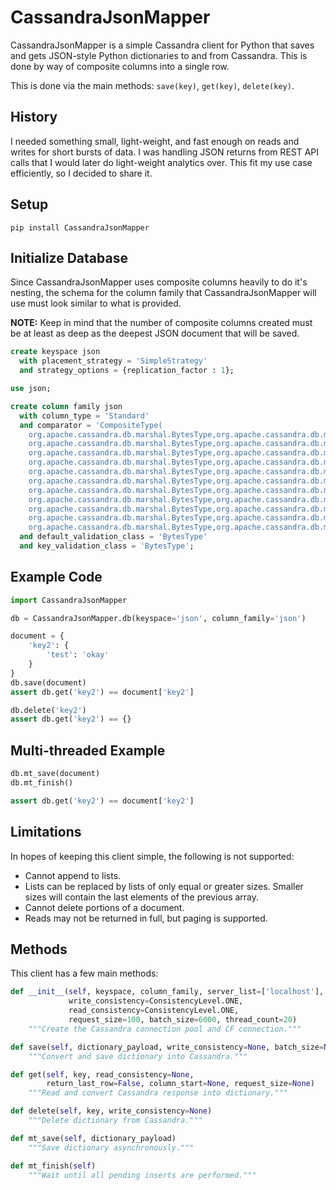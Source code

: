 # CassandraJsonMapper


CassandraJsonMapper is a simple Cassandra client for Python that saves
and gets JSON-style Python dictionaries to and from Cassandra.
This is done by way of composite columns into a single row.

This is done via the main methods: `save(key)`, `get(key)`, `delete(key)`.

## History

I needed something small, light-weight, and fast enough on reads and writes for
short bursts of data. I was handling JSON returns from REST API calls that 
I would later do light-weight analytics over. This fit my use case efficiently, 
so I decided to share it.

## Setup

    pip install CassandraJsonMapper


## Initialize Database

Since CassandraJsonMapper uses composite columns heavily to do it's nesting,
the schema for the column family that CassandraJsonMapper will use must look
similar to what is provided. 

**NOTE:**
Keep in mind that the number of composite columns created must be at 
least as deep as the deepest JSON document that will be saved.

```sql
create keyspace json
  with placement_strategy = 'SimpleStrategy'
  and strategy_options = {replication_factor : 1};

use json;

create column family json
  with column_type = 'Standard'
  and comparator = 'CompositeType(
    org.apache.cassandra.db.marshal.BytesType,org.apache.cassandra.db.marshal.BytesType,
    org.apache.cassandra.db.marshal.BytesType,org.apache.cassandra.db.marshal.BytesType,
    org.apache.cassandra.db.marshal.BytesType,org.apache.cassandra.db.marshal.BytesType,
    org.apache.cassandra.db.marshal.BytesType,org.apache.cassandra.db.marshal.BytesType,
    org.apache.cassandra.db.marshal.BytesType,org.apache.cassandra.db.marshal.BytesType,
    org.apache.cassandra.db.marshal.BytesType,org.apache.cassandra.db.marshal.BytesType,
    org.apache.cassandra.db.marshal.BytesType,org.apache.cassandra.db.marshal.BytesType,
    org.apache.cassandra.db.marshal.BytesType,org.apache.cassandra.db.marshal.BytesType,
    org.apache.cassandra.db.marshal.BytesType,org.apache.cassandra.db.marshal.BytesType,
    org.apache.cassandra.db.marshal.BytesType,org.apache.cassandra.db.marshal.BytesType,
    org.apache.cassandra.db.marshal.BytesType,org.apache.cassandra.db.marshal.BytesType)'
  and default_validation_class = 'BytesType'
  and key_validation_class = 'BytesType';
```


## Example Code

```python
import CassandraJsonMapper

db = CassandraJsonMapper.db(keyspace='json', column_family='json')

document = {
    'key2': {
        'test': 'okay'
    }
}
db.save(document)
assert db.get('key2') == document['key2']

db.delete('key2')
assert db.get('key2') == {}
```


## Multi-threaded Example

```python
db.mt_save(document)
db.mt_finish()

assert db.get('key2') == document['key2']
```


## Limitations

In hopes of keeping this client simple, the following is not supported:

* Cannot append to lists.
* Lists can be replaced by lists of only equal or greater sizes.
  Smaller sizes will contain the last elements of the previous array.
* Cannot delete portions of a document.
* Reads may not be returned in full, but paging is supported.


## Methods

This client has a few main methods:

```python
def __init__(self, keyspace, column_family, server_list=['localhost'],
             write_consistency=ConsistencyLevel.ONE,
             read_consistency=ConsistencyLevel.ONE,
             request_size=100, batch_size=6000, thread_count=20)
    """Create the Cassandra connection pool and CF connection."""

def save(self, dictionary_payload, write_consistency=None, batch_size=None)
    """Convert and save dictionary into Cassandra."""

def get(self, key, read_consistency=None,
        return_last_row=False, column_start=None, request_size=None)
    """Read and convert Cassandra response into dictionary."""

def delete(self, key, write_consistency=None)
    """Delete dictionary from Cassandra."""

def mt_save(self, dictionary_payload)
    """Save dictionary asynchronously."""

def mt_finish(self)
    """Wait until all pending inserts are performed."""
```
